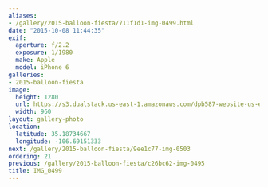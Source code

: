 ```yaml
---
aliases:
- /gallery/2015-balloon-fiesta/711f1d1-img-0499.html
date: "2015-10-08 11:44:35"
exif:
  aperture: f/2.2
  exposure: 1/1980
  make: Apple
  model: iPhone 6
galleries:
- 2015-balloon-fiesta
image:
  height: 1280
  url: https://s3.dualstack.us-east-1.amazonaws.com/dpb587-website-us-east-1/asset/gallery/2015-balloon-fiesta/711f1d1-img-0499~1280.jpg
  width: 960
layout: gallery-photo
location:
  latitude: 35.18734667
  longitude: -106.69151333
next: /gallery/2015-balloon-fiesta/9ee1c77-img-0503
ordering: 21
previous: /gallery/2015-balloon-fiesta/c26bc62-img-0495
title: IMG_0499
---
```

